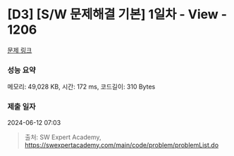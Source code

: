 # [D3] [S/W 문제해결 기본] 1일차 - View - 1206 

[문제 링크](https://swexpertacademy.com/main/code/problem/problemDetail.do?contestProbId=AV134DPqAA8CFAYh) 

### 성능 요약

메모리: 49,028 KB, 시간: 172 ms, 코드길이: 310 Bytes

### 제출 일자

2024-06-12 07:03



> 출처: SW Expert Academy, https://swexpertacademy.com/main/code/problem/problemList.do